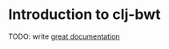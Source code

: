 # Introduction to clj-bwt

TODO: write [great documentation](http://jacobian.org/writing/great-documentation/what-to-write/)
